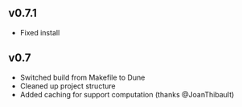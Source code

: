 ## v0.7.1
  - Fixed install

## v0.7
  - Switched build from Makefile to Dune
  - Cleaned up project structure
  - Added caching for support computation (thanks @JoanThibault)
